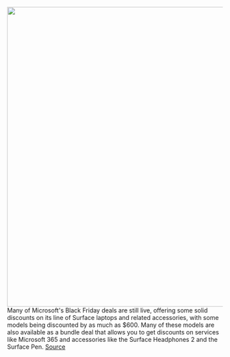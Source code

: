 <img src='https://cdn.vox-cdn.com/thumbor/MwtvIBx1Tf6UA2FGp0y7sBVV6zc=/0x0:2040x1360/1200x800/filters:focal(857x517:1183x843)/cdn.vox-cdn.com/uploads/chorus_image/image/70179719/akrales_190930_3688_0218.0.jpg' width='700px' /><br/>
Many of Microsoft's Black Friday deals are still live, offering some solid discounts on its line of Surface laptops and related accessories, with some models being discounted by as much as $600. Many of these models are also available as a bundle deal that allows you to get discounts on services like Microsoft 365 and accessories like the Surface Headphones 2 and the Surface Pen.
<a href='https://www.theverge.com/22796308/microsoft-black-friday-2021-deals-laptops-cyber-monday'> Source <a/>